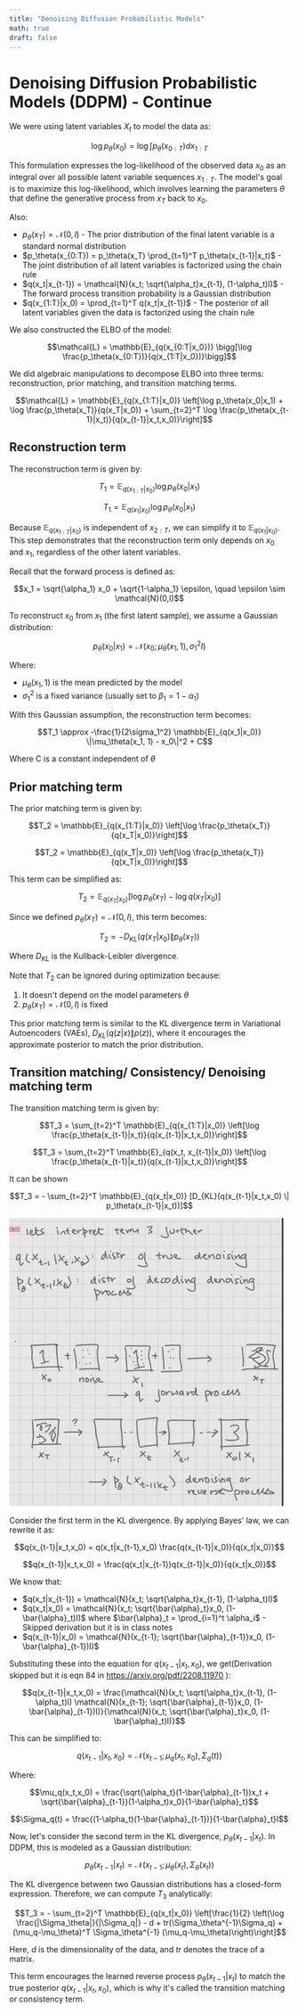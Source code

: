 ```yaml
---
title: "Denoising Diffusion Probabilistic Models"
math: true
draft: false
---
```

# Denoising Diffusion Probabilistic Models (DDPM) - Continue

We were using latent variables $X_t$ to model the data as:

$$\log p_\theta(x_0) = \log \int p_\theta(x_{0:T}) dx_{1:T}$$ 

This formulation expresses the log-likelihood of the observed data $x_0$ as an integral over all possible latent variable sequences $x_{1:T}$. The model's goal is to maximize this log-likelihood, which involves learning the parameters $\theta$ that define the generative process from $x_T$ back to $x_0$.

Also:
- $p_\theta(x_T) = \mathcal{N}(0, I)$ - The prior distribution of the final latent variable is a standard normal distribution
- $p_\theta(x_{0:T}) = p_\theta(x_T) \prod_{t=1}^T p_\theta(x_{t-1}|x_t)$ - The joint distribution of all latent variables is factorized using the chain rule
- $q(x_t|x_{t-1}) = \mathcal{N}(x_t; \sqrt{\alpha_t}x_{t-1}, (1-\alpha_t)I)$ - The forward process transition probability is a Gaussian distribution
- $q(x_{1:T}|x_0) = \prod_{t=1}^T q(x_t|x_{t-1})$ - The posterior of all latent variables given the data is factorized using the chain rule

We also constructed the ELBO of the model:

$$\mathcal{L} = \mathbb{E}_{q(x_{0:T|x_0})} \bigg[\log \frac{p_\theta(x_{0:T})}{q(x_{1:T|x_0})}\bigg]$$

We did algebraic manipulations to decompose ELBO into three terms: reconstruction, prior matching, and transition matching terms.

$$\mathcal{L} = \mathbb{E}_{q(x_{1:T}|x_0)} \left[\log p_\theta(x_0|x_1) + \log \frac{p_\theta(x_T)}{q(x_T|x_0)} + \sum_{t=2}^T \log \frac{p_\theta(x_{t-1}|x_t)}{q(x_{t-1}|x_t,x_0)}\right]$$ 


## Reconstruction term
The reconstruction term is given by:

$$T_1 = \mathbb{E}_{q(x_{1:T}|x_0)} \log p_\theta(x_0|x_1)$$

$$T_1 = \mathbb{E}_{q(x_1|x_0)} \log p_\theta(x_0|x_1)$$

Because $\mathbb{E}_{q(x_{1:T}|x_0)}$ is independent of $x_{2:T}$, we can simplify it to $\mathbb{E}_{q(x_1|x_0)}$. This step demonstrates that the reconstruction term only depends on $x_0$ and $x_1$, regardless of the other latent variables.

Recall that the forward process is defined as:

$$x_1 = \sqrt{\alpha_1} x_0 + \sqrt{1-\alpha_1} \epsilon, \quad \epsilon \sim \mathcal{N}(0,I)$$

To reconstruct $x_0$ from $x_1$ (the first latent sample), we assume a Gaussian distribution:

$$p_\theta(x_0|x_1) = \mathcal{N}(x_0; \mu_\theta(x_1, 1), \sigma_1^2 I)$$

Where:
- $\mu_\theta(x_1, 1)$ is the mean predicted by the model
- $\sigma_1^2$ is a fixed variance (usually set to $\beta_1 = 1 - \alpha_1$)

With this Gaussian assumption, the reconstruction term becomes:

$$T_1 \approx -\frac{1}{2\sigma_1^2} \mathbb{E}_{q(x_1|x_0)} \|\mu_\theta(x_1, 1) - x_0\|^2 + C$$

Where C is a constant independent of $\theta$

## Prior matching term

The prior matching term is given by:

$$T_2 = \mathbb{E}_{q(x_{1:T}|x_0)} \left[\log \frac{p_\theta(x_T)}{q(x_T|x_0)}\right]$$

$$T_2 = \mathbb{E}_{q(x_T|x_0)} \left[\log \frac{p_\theta(x_T)}{q(x_T|x_0)}\right]$$

This term can be simplified as:

$$T_2 = \mathbb{E}_{q(x_T|x_0)} \left[\log p_\theta(x_T) - \log q(x_T|x_0)\right]$$

Since we defined $p_\theta(x_T) = \mathcal{N}(0, I)$, this term becomes:

$$T_2 = - D_{KL}(q(x_T|x_0) \| p_\theta(x_T))$$

Where $D_{KL}$ is the Kullback-Leibler divergence.

Note that $T_2$ can be ignored during optimization because:
1. It doesn't depend on the model parameters $\theta$
2. $p_\theta(x_T) = \mathcal{N}(0, I)$ is fixed

This prior matching term is similar to the KL divergence term in Variational Autoencoders (VAEs), $D_{KL}(q(z|x) \| p(z))$, where it encourages the approximate posterior to match the prior distribution.

## Transition matching/ Consistency/ Denoising matching term

The transition matching term is given by:

$$T_3 = \sum_{t=2}^T \mathbb{E}_{q(x_{1:T}|x_0)} \left[\log \frac{p_\theta(x_{t-1}|x_t)}{q(x_{t-1}|x_t,x_0)}\right]$$

$$T_3 = \sum_{t=2}^T \mathbb{E}_{q(x_t, x_{t-1}|x_0)} \left[\log \frac{p_\theta(x_{t-1}|x_t)}{q(x_{t-1}|x_t,x_0)}\right]$$

It can be shown

$$T_3 = - \sum_{t=2}^T \mathbb{E}_{q(x_t|x_0)} [D_{KL}(q(x_{t-1}|x_t,x_0) \| p_\theta(x_{t-1}|x_t))]$$

![DDPM](1.jpg)

Consider the first term in the KL divergence. By applying Bayes' law, we can rewrite it as:

$$q(x_{t-1}|x_t,x_0) = q(x_t|x_{t-1},x_0) \frac{q(x_{t-1}|x_0)}{q(x_t|x_0)}$$

$$q(x_{t-1}|x_t,x_0) = \frac{q(x_t|x_{t-1})q(x_{t-1}|x_0)}{q(x_t|x_0)}$$

We know that:

- $q(x_t|x_{t-1}) = \mathcal{N}(x_t; \sqrt{\alpha_t}x_{t-1}, (1-\alpha_t)I)$
- $q(x_t|x_0) = \mathcal{N}(x_t; \sqrt{\bar{\alpha}_t}x_0, (1-\bar{\alpha}_t)I)$ where $\bar{\alpha}_t = \prod_{i=1}^t \alpha_i$ - Skipped derivation but it is in class notes
- $q(x_{t-1}|x_0) = \mathcal{N}(x_{t-1}; \sqrt{\bar{\alpha}_{t-1}}x_0, (1-\bar{\alpha}_{t-1})I)$

Substituting these into the equation for $q(x_{t-1}|x_t,x_0)$, we get(Derivation skipped but it is eqn 84 in https://arxiv.org/pdf/2208.11970 ):

$$q(x_{t-1}|x_t,x_0) = \frac{\mathcal{N}(x_t; \sqrt{\alpha_t}x_{t-1}, (1-\alpha_t)I) \mathcal{N}(x_{t-1}; \sqrt{\bar{\alpha}_{t-1}}x_0, (1-\bar{\alpha}_{t-1})I)}{\mathcal{N}(x_t; \sqrt{\bar{\alpha}_t}x_0, (1-\bar{\alpha}_t)I)}$$

This can be simplified to:

$$q(x_{t-1}|x_t,x_0) = \mathcal{N}(x_{t-1}; \mu_q(x_t,x_0), \Sigma_q(t))$$

Where:

$$\mu_q(x_t,x_0) = \frac{\sqrt{\alpha_t}(1-\bar{\alpha}_{t-1})x_t + \sqrt{\bar{\alpha}_{t-1}}(1-\alpha_t)x_0}{1-\bar{\alpha}_t}$$

$$\Sigma_q(t) = \frac{(1-\alpha_t)(1-\bar{\alpha}_{t-1})}{1-\bar{\alpha}_t}I$$


Now, let's consider the second term in the KL divergence, $p_\theta(x_{t-1}|x_t)$. In DDPM, this is modeled as a Gaussian distribution:

$$p_\theta(x_{t-1}|x_t) = \mathcal{N}(x_{t-1}; \mu_\theta(x_t), \Sigma_\theta(x_t))$$

The KL divergence between two Gaussian distributions has a closed-form expression. Therefore, we can compute $T_3$ analytically:

$$T_3 = - \sum_{t=2}^T \mathbb{E}_{q(x_t|x_0)} \left[\frac{1}{2} \left(\log \frac{|\Sigma_\theta|}{|\Sigma_q|} - d + tr(\Sigma_\theta^{-1}\Sigma_q) + (\mu_q-\mu_\theta)^T \Sigma_\theta^{-1} (\mu_q-\mu_\theta)\right)\right]$$


Here, $d$ is the dimensionality of the data, and $tr$ denotes the trace of a matrix.

This term encourages the learned reverse process $p_\theta(x_{t-1}|x_t)$ to match the true posterior $q(x_{t-1}|x_t,x_0)$, which is why it's called the transition matching or consistency term.





















